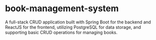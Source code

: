 # book-management-system
A full-stack CRUD application built with Spring Boot for the backend and ReactJS for the frontend, utilizing PostgreSQL for data storage, and supporting basic CRUD operations for managing books. 

